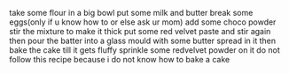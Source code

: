 take some flour in a big bowl
put some milk and butter
break some eggs(only if u know how to or else ask ur mom)
add some choco powder 
stir the mixture to make it thick
put some red velvet paste and stir again
then pour the batter into a glass mould with some butter spread in it
then bake the cake till it gets fluffy
sprinkle some redvelvet powder on it
do not follow this recipe because i do not know how to bake a cake